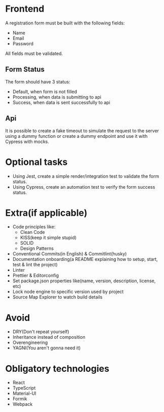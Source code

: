 # Frontend

A registration form must be built with the following fields:

- Name
- Email
- Password

All fields must be validated.

## Form Status

The form should have 3 status:

- Default, when form is not filled
- Processing, when data is submitting to api
- Success, when data is sent successfully to api

## Api

It is possible to create a fake timeout to simulate the request to the server using a dummy function or create a dummy endpoint and use it with Cypress with mocks.

# Optional tasks

- Using Jest, create a simple render/integration test to validate the form status.
- Using Cypress, create an automation test to verify the form success status.

# Extra(if applicable)

- Code principles like:
  - Clean Code
  - KISS(keep it simple stupid)
  - SOLID
  - Design Patterns
- Conventional Commits(in English) & Commitlint(husky)
- Documentation onboarding(a README explaining how to setup, start, test & lint the project)
- Linter
- Prettier & Editorconfig
- Set package.json properties like(name, version, description, license, etc)
- Lock node engine to specific version used by project
- Source Map Explorer to watch build details

# Avoid

- DRY(Don't repeat yourself)
- Inheritance instead of composition
- Overengineering
- YAGNI(You aren't gonna need it)

# Obligatory technologies

- React
- TypeScript
- Material-UI
- Formik
- Webpack
